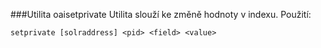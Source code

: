 ###Utilita oaisetprivate
Utilita slouží ke změně hodnoty v indexu. 
Použití: 

```setprivate [solraddress] <pid> <field> <value>```


